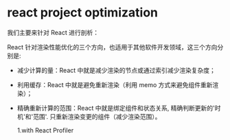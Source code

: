 # react project optimization

我们主要来针对 React 进行剖析：

React 针对渲染性能优化的三个方向，也适用于其他软件开发领域，这三个方向分别是:

- 减少计算的量：React 中就是减少渲染的节点或通过索引减少渲染复杂度；

- 利用缓存：React 中就是避免重新渲染（利用 memo 方式来避免组件重新渲染）；

- 精确重新计算的范围：React 中就是绑定组件和状态关系, 精确判断更新的'时机'和'范围'. 只重新渲染变更的组件（减少渲染范围）。

  1.with React Profiler
